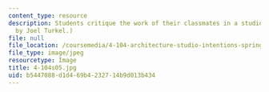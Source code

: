 ```yaml
---
content_type: resource
description: Students critique the work of their classmates in a studio review. (Image
  by Joel Turkel.)
file: null
file_location: /coursemedia/4-104-architecture-studio-intentions-spring-2005/b5447088d1d469b4232714b9d013b434_4-104s05.jpg
file_type: image/jpeg
resourcetype: Image
title: 4-104s05.jpg
uid: b5447088-d1d4-69b4-2327-14b9d013b434
---
```

